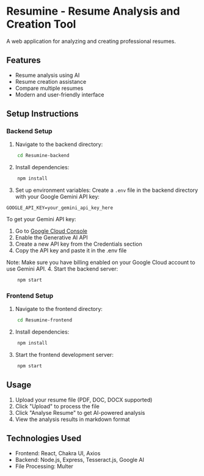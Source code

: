 # Resumine - Resume Analysis and Creation Tool

A web application for analyzing and creating professional resumes.

## Features

- Resume analysis using AI
- Resume creation assistance
- Compare multiple resumes
- Modern and user-friendly interface

## Setup Instructions

### Backend Setup

1. Navigate to the backend directory:
```bash
    cd Resumine-backend
```

2. Install dependencies:
```bash
    npm install
```

3. Set up environment variables:
Create a `.env` file in the backend directory with your Google Gemini API key:
```
GOOGLE_API_KEY=your_gemini_api_key_here
```

To get your Gemini API key:
1. Go to [Google Cloud Console](https://console.cloud.google.com/)
2. Enable the Generative AI API
3. Create a new API key from the Credentials section
4. Copy the API key and paste it in the .env file

Note: Make sure you have billing enabled on your Google Cloud account to use Gemini API.
4. Start the backend server:
```bash
    npm start
```

### Frontend Setup

1. Navigate to the frontend directory:
```bash
    cd Resumine-frontend
```

2. Install dependencies:
```bash
    npm install
```

3. Start the frontend development server:
```bash
    npm start
```

## Usage

1. Upload your resume file (PDF, DOC, DOCX supported)
2. Click "Upload" to process the file
3. Click "Analyse Resume" to get AI-powered analysis
4. View the analysis results in markdown format

## Technologies Used

- Frontend: React, Chakra UI, Axios
- Backend: Node.js, Express, Tesseract.js, Google AI
- File Processing: Multer

